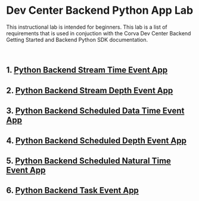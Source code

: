 # Dev Center Backend Python App Lab
This instructional lab is intended for beginners. This lab is a list of requirements that is used in conjuction with the Corva Dev Center Backend Getting Started and Backend Python SDK documentation.

<br/>

## 1. [Python Backend Stream Time Event App](/Python-Backend-Stream-Time-Event-App/)

## 2. [Python Backend Stream Depth Event App]()

## 3. [Python Backend Scheduled Data Time Event App]()

## 4. [Python Backend Scheduled Depth Event App]()

## 5. [Python Backend Scheduled Natural Time Event App]()

## 6. [Python Backend Task Event App]()
